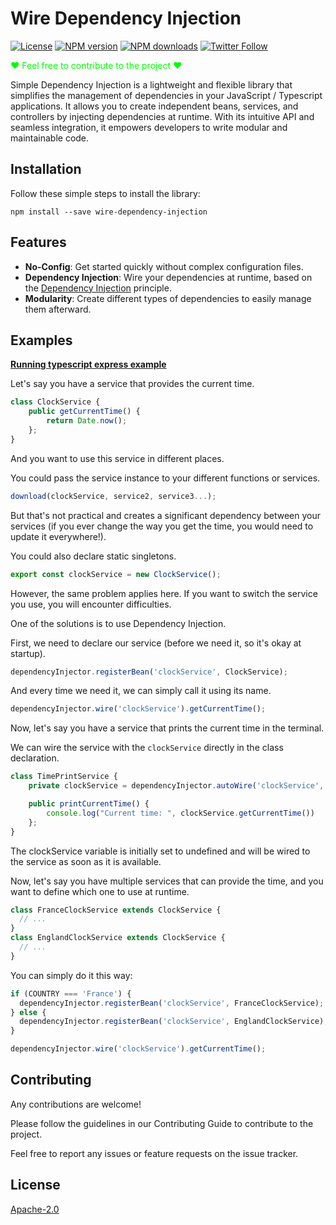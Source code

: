 # Wire Dependency Injection

[![License][license-image]][license-url] [![NPM version][npm-image]][npm-url] [![NPM downloads][npm-downloads-image]][npm-downloads-url] [![Twitter Follow][twitter-image-url]][twitter-url]

<p style="color: lime;">❤ Feel free to contribute to the project ❤ </p>

Simple Dependency Injection is a lightweight and flexible library that simplifies the management of dependencies in your JavaScript / Typescript applications. It allows you to create independent beans, services, and controllers by injecting dependencies at runtime. With its intuitive API and seamless integration, it empowers developers to write modular and maintainable code.

## Installation

Follow these simple steps to install the library:

```shell
npm install --save wire-dependency-injection
```

## Features

- **No-Config**: Get started quickly without complex configuration files.
- **Dependency Injection**: Wire your dependencies at runtime, based on the [Dependency Injection](https://en.wikipedia.org/wiki/Dependency_injection) principle.
- **Modularity**: Create different types of dependencies to easily manage them afterward.

## Examples

**[Running typescript express example](https://github.com/leopoldhub/example-wire-dependency-injection)**

Let's say you have a service that provides the current time.

```javascript
class ClockService {
    public getCurrentTime() {
        return Date.now();
    };
}
```

And you want to use this service in different places.

You could pass the service instance to your different functions or services.

```javascript
download(clockService, service2, service3...);
```

But that's not practical and creates a significant dependency between your services (if you ever change the way you get the time, you would need to update it everywhere!).

You could also declare static singletons.

```javascript
export const clockService = new ClockService();
```

However, the same problem applies here. If you want to switch the service you use, you will encounter difficulties.

One of the solutions is to use Dependency Injection.

First, we need to declare our service (before we need it, so it's okay at startup).

```javascript
dependencyInjector.registerBean('clockService', ClockService);
```

And every time we need it, we can simply call it using its name.

```javascript
dependencyInjector.wire('clockService').getCurrentTime();
```

Now, let's say you have a service that prints the current time in the terminal.

We can wire the service with the `clockService` directly in the class declaration.

```javascript
class TimePrintService {
    private clockService = dependencyInjector.autoWire('clockService', (b) => (this.clockService = b));

    public printCurrentTime() {
        console.log("Current time: ", clockService.getCurrentTime())
    };
}
```

The clockService variable is initially set to undefined and will be wired to the service as soon as it is available.

Now, let's say you have multiple services that can provide the time, and you want to define which one to use at runtime.

```javascript
class FranceClockService extends ClockService {
  // ...
}
class EnglandClockService extends ClockService {
  // ...
}
```

You can simply do it this way:

```javascript
if (COUNTRY === 'France') {
  dependencyInjector.registerBean('clockService', FranceClockService);
} else {
  dependencyInjector.registerBean('clockService', EnglandClockService);
}

dependencyInjector.wire('clockService').getCurrentTime();
```

## Contributing

Any contributions are welcome!

Please follow the guidelines in our Contributing Guide to contribute to the project.

Feel free to report any issues or feature requests on the issue tracker.

## License

[Apache-2.0](LICENSE)

[license-image]: https://img.shields.io/github/license/leopoldhub/wire-dependency-injection.svg
[license-url]: https://github.com/leopoldhub/wire-dependency-injection/blob/master/LICENSE
[npm-image]: https://img.shields.io/npm/v/wire-dependency-injection.svg
[npm-url]: https://www.npmjs.com/package/wire-dependency-injection
[npm-downloads-image]: https://img.shields.io/npm/dm/wire-dependency-injection.svg
[npm-downloads-url]: https://www.npmjs.com/package/wire-dependency-injection
[twitter-image-url]: https://img.shields.io/twitter/follow/hubert_leopold
[twitter-url]: https://twitter.com/hubert_leopold
